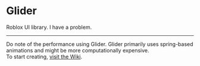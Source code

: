 # Glider
Roblox UI library. I have a problem.

---
Do note of the performance using Glider. Glider primarily uses spring-based animations and might be more computationally expensive.  
To start creating, [visit the Wiki](https://github.com/Joystickplays/Glider/wiki).
